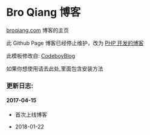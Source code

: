 # Bro Qiang 博客

[broqiang.com](http://broqiang.com) 博客的主页

此 Github Page 博客已经停止维护，改为 [PHP 开发的博客](https://github.com/BroQiang/www.broqiang.com)

此模板修改自: [CodeboyBlog](https://github.com/androiddevelop/CodeboyBlog)

如果你想使用请去此处,里面包含安装方法

### 更新日志:

#### 2017-04-15

- 首次上线博客

- 2018-01-22


